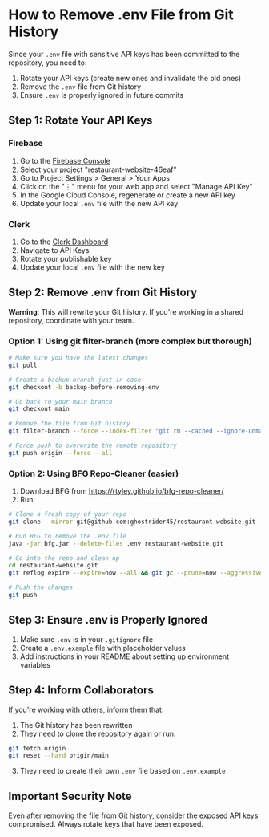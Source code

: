 # How to Remove .env File from Git History

Since your `.env` file with sensitive API keys has been committed to the repository, you need to:

1. Rotate your API keys (create new ones and invalidate the old ones)
2. Remove the `.env` file from Git history
3. Ensure `.env` is properly ignored in future commits

## Step 1: Rotate Your API Keys

### Firebase
1. Go to the [Firebase Console](https://console.firebase.google.com/)
2. Select your project "restaurant-website-46eaf"
3. Go to Project Settings > General > Your Apps
4. Click on the "⋮" menu for your web app and select "Manage API Key"
5. In the Google Cloud Console, regenerate or create a new API key
6. Update your local `.env` file with the new API key

### Clerk
1. Go to the [Clerk Dashboard](https://dashboard.clerk.dev/)
2. Navigate to API Keys
3. Rotate your publishable key
4. Update your local `.env` file with the new key

## Step 2: Remove .env from Git History

**Warning**: This will rewrite your Git history. If you're working in a shared repository, coordinate with your team.

### Option 1: Using git filter-branch (more complex but thorough)

```bash
# Make sure you have the latest changes
git pull

# Create a backup branch just in case
git checkout -b backup-before-removing-env

# Go back to your main branch
git checkout main

# Remove the file from Git history
git filter-branch --force --index-filter "git rm --cached --ignore-unmatch .env" --prune-empty --tag-name-filter cat -- --all

# Force push to overwrite the remote repository
git push origin --force --all
```

### Option 2: Using BFG Repo-Cleaner (easier)

1. Download BFG from https://rtyley.github.io/bfg-repo-cleaner/
2. Run:
```bash
# Clone a fresh copy of your repo
git clone --mirror git@github.com:ghostrider45/restaurant-website.git

# Run BFG to remove the .env file
java -jar bfg.jar --delete-files .env restaurant-website.git

# Go into the repo and clean up
cd restaurant-website.git
git reflog expire --expire=now --all && git gc --prune=now --aggressive

# Push the changes
git push
```

## Step 3: Ensure .env is Properly Ignored

1. Make sure `.env` is in your `.gitignore` file
2. Create a `.env.example` file with placeholder values
3. Add instructions in your README about setting up environment variables

## Step 4: Inform Collaborators

If you're working with others, inform them that:
1. The Git history has been rewritten
2. They need to clone the repository again or run:
```bash
git fetch origin
git reset --hard origin/main
```
3. They need to create their own `.env` file based on `.env.example`

## Important Security Note

Even after removing the file from Git history, consider the exposed API keys compromised. Always rotate keys that have been exposed.
